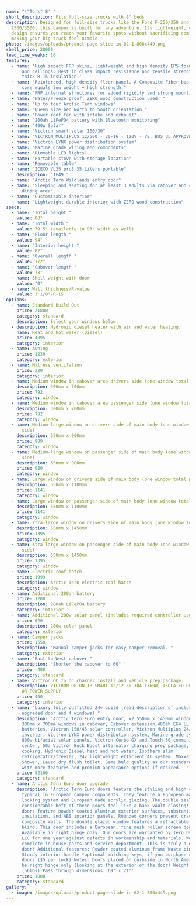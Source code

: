 ```yaml
---
name: "\"Tor\" 8' "
short_description: Fits full-size trucks with 8' beds
description: Designed for full-size trucks like the Ford F-250/350 and Ram
  2500/3500, this camper is built for any adventure. Its lightweight, compact
  design ensures you reach your favorite spots without sacrificing comfort,
  making your big truck feel nimble.
photo: /images/uploads/product-page-slide-in-02-1-800x449.png
shell_price: 30000
lead_time_weeks: 16
features:
  - name: 'High impact FRP skins, lightweight and high density EPS foam for walls
      and ceilings. Best in class impact resistance and tensile strength. 3-1/8"
      thick R-15 insulation.'
  - name: "Reinforced, high density floor panel. A Composite Fiber board/honeycomb
      core equals low weight + high strength."
  - name: "FRP internal structures for added rigidity and strong mounting points."
  - name: "Water/Freeze proof. ZERO wood construction used. "
  - name: "Up to four Arctic Tern windows"
  - name: "Queen size bed North to South orientation "
  - name: "Power roof fan with intake and exhaust"
  - name: "200ah LiFePO4 battery with Bluetooth monitoring"
  - name: "400w Solar"
  - name: "Victron smart solar 100/30"
  - name: "VICTRON MULTIPLUS 12/500 - 20-16 - 120V - VE. BUS UL APPROVED"
  - name: "Victron LYNX power distribution system"
  - name: "Marine grade wiring and components"
  - name: "Dimmable LED lights"
  - name: "Portable stove with storage location"
  - name: "Removable table"
  - name: "ICECO VL35 proS 35 Liters portable"
    description: "TF49 "
  - name: "Arctic Tern Wildlands entry door"
  - name: "Sleeping and seating for at least 3 adults via cabover and convertible
      dining area"
  - name: "Customizable interior"
  - name: "Lightweight durable interior with ZERO wood construction"
specs:
  - name: "Total height "
    value: 88"
  - name: "Total width "
    value: 79.5" (available in 93" width as well)
  - name: "Floor length "
    value: 94"
  - name: "Interior height "
    value: 82"
  - name: "Overall length "
    value: 172"
  - name: "Cabover length "
    value: 78"
  - name: Shell weight with door
    value: "0"
  - name: Wall thickness/R-value
    value: 3 1/8"/R-15
options:
  - name: Standard Build Out
    price: 21800
    category: standard
    description: Select your windows below.
  - description: Hydronic diesel heater with air and water heating.
    name: Heat and hot water (Diesel)
    price: 4095
    category: interior
  - name: Awning
    price: 1230
    category: exterior
  - name: Matress ventilation
    price: 220
    category: interior
  - name: Medium window in cabover area drivers side (one window total per side)
    description: 300mm x 700mm
    price: 792
    category: window
  - name: Medium window in cabover area passenger side (one window total per side)
    description: 300mm x 700mm
    price: 792
    category: window
  - name: Medium-large window on drivers side of main body (one window total per
      side)
    description: 550mm x 900mm
    price: 989
    category: window
  - name: Medium-large window on passenger side of main body (one window total per
      side)
    description: 550mm x 900mm
    price: 989
    category: window
  - name: Large window on drivers side of main body (one window total per side)
    description: 550mm x 1100mm
    price: 1141
    category: window
  - name: Large window on passenger side of main body (one window total per side)
    description: 550mm x 1100mm
    price: 1141
    category: window
  - name: Xtra-large window on drivers side of main body (one window total per side)
    description: 550mm x 1450mm
    price: 1395
    category: window
  - name: Xtra-large window on passenger side of main body (one window total per
      side)
    description: 550mm x 1450mm
    price: 1395
    category: window
  - name: Electric roof hatch
    price: 1999
    description: Arctic Tern electric roof hatch
    category: window
  - name: Additional 200ah battery
    price: 1200
    description: 200ah LiFePO4 battery
    category: interior
  - name: Additional 200w solar panel (includes required controller upgrade)
    price: 620
    description: 200w solar panel
    category: exterior
  - name: Camper jacks
    price: 1550
    description: "Manual camper jacks for easy camper removal. "
    category: exterior
  - name: "East to West cabover "
    description: 'Shorten the cabover to 60" '
    price: -400
    category: standard
  - name: Victron DC to DC charger install and vehicle prep package.
    description: VICTRON ORION-TR SMART 12/12-30 30A (360W) ISOLATED DC-DC CHARGER
      OR POWER SUPPLY
    price: 460
    category: interior
  - name: "Luxury fully outfitted 24v build (read description of inclusions such as
      upgraded door and 4 windows) "
    description: "Arctic Tern Euro entry door, x2 550mm x 1450mm windows in body, x2
      300mm x 700mm windows in cabover, Cabover extension,400ah EG4 LL 24v
      batteries, Victron 150/45 solar controller, Victron Multiplus 24/3000
      inverter, Victron LYNX power distribution system, Marine grade systems,
      800w bifacial solar panels, Victron Cerbo GX and Touch 50 communication
      center, 50a Victron Buck Boost alternator charging prep package, Induction
      cooking, Hydronic Diesel heat and hot water, Isotherm slim
      refrigerator/freezer, 24v lightweight efficient AC system, Maxxair fans,
      Shower, Laveo dry flush toilet, Same buld quality as our standard model
      with more features and premium appearance options if desired.  "
    price: 52166
    category: standard
  - name: Arctic Tern Euro door upgrade
    description: 'Arctic Tern Euro doors feature the styling and high quality
      typical in European camper components. They feature a European made double
      locking system and European made acrylic glazing. The double seals and
      considerable heft of these doors feel like a bank vault closing! These
      doors feature powder coated aluminum exterior surfaces, substantial
      insulation, and ABS interior panels. Rounded corners prevent cracking in
      composite walls. The double glazed window features a retractable roller
      blind. This door includes a European, fine mesh roller screen door.
      Available in right hinge only. Our doors are warranted by Tern Overland
      LLC for one year against defects in workmanship and materials. We have a
      complete in house parts and service department. This is truly a quality
      door! Additional features: Powder coated aluminum frame Waste bin in door
      Sturdy interior handle *optional matching keys, if you purchase cargo
      doors ($5 per lock) Notes:​ Doors placed on curbside in North America must
      be right hinge only (Looking at the exterior of the door) Weight is 25.5kg
      (56lbs) Pass through dimensions: 69" x 21"'
    price: 1000
    category: standard
gallery:
  - image: /images/uploads/product-page-slide-in-02-1-800x449.png
---
```

